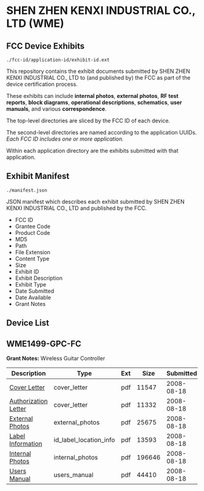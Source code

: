 # SHEN ZHEN KENXI INDUSTRIAL CO., LTD (WME)
## FCC Device Exhibits

```
./fcc-id/application-id/exhibit-id.ext
```

This repository contains the exhibit documents submitted by SHEN ZHEN KENXI INDUSTRIAL CO., LTD to (and published by) the FCC as part of the device certification process.

These exhibits can include **internal photos**, **external photos**, **RF test reports**, **block diagrams**, **operational descriptions**, **schematics**, **user manuals**, and various **correspondence**.

The top-level directories are sliced by the FCC ID of each device.

The second-level directories are named according to the application UUIDs. *Each FCC ID includes one or more application.*

Within each application directory are the exhibits submitted with that application. 

## Exhibit Manifest

```
./manifest.json
```

JSON manifest which describes each exhibit submitted by SHEN ZHEN KENXI INDUSTRIAL CO., LTD and published by the FCC.

- FCC ID
- Grantee Code
- Product Code
- MD5
- Path
- File Extension
- Content Type
- Size
- Exhibit ID
- Exhibit Description
- Exhibit Type
- Date Submitted
- Date Available
- Grant Notes

## Device List
## WME1499-GPC-FC
**Grant Notes:** Wireless Guitar Controller

| Description | Type | Ext | Size | Submitted | Available |
| ----------- | ---- | --- | ---- | --------- | --------- |
| [Cover Letter](WME1499-GPC-FC/c95a0dd38f952eb58cd84cc13274f267/986272.pdf) | cover_letter | pdf | 11547 | 2008-08-18 | 2008-08-18 |
| [Authorization Letter](WME1499-GPC-FC/c95a0dd38f952eb58cd84cc13274f267/986277.pdf) | cover_letter | pdf | 11332 | 2008-08-18 | 2008-08-18 |
| [External Photos](WME1499-GPC-FC/c95a0dd38f952eb58cd84cc13274f267/986273.pdf) | external_photos | pdf | 25675 | 2008-08-18 | 2008-08-18 |
| [Label Information](WME1499-GPC-FC/c95a0dd38f952eb58cd84cc13274f267/986274.pdf) | id_label_location_info | pdf | 13593 | 2008-08-18 | 2008-08-18 |
| [Internal Photos](WME1499-GPC-FC/c95a0dd38f952eb58cd84cc13274f267/986275.pdf) | internal_photos | pdf | 196646 | 2008-08-18 | 2008-08-18 |
| [Users Manual](WME1499-GPC-FC/c95a0dd38f952eb58cd84cc13274f267/986276.pdf) | users_manual | pdf | 44410 | 2008-08-18 | 2008-08-18 |
